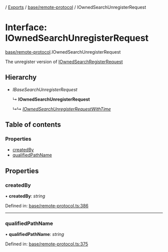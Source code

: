 [](../README.md) / [Exports](../modules.md) / [base/remote-protocol](../modules/base_remote_protocol.md) / IOwnedSearchUnregisterRequest

# Interface: IOwnedSearchUnregisterRequest

[base/remote-protocol](../modules/base_remote_protocol.md).IOwnedSearchUnregisterRequest

The unregister version of [IOwnedSearchRegisterRequest](base_remote_protocol.iownedsearchregisterrequest.md)

## Hierarchy

* *IBaseSearchUnregisterRequest*

  ↳ **IOwnedSearchUnregisterRequest**

  ↳↳ [*IOwnedSearchUnregisterRequestWithTime*](client_internal_testing.iownedsearchunregisterrequestwithtime.md)

## Table of contents

### Properties

- [createdBy](base_remote_protocol.iownedsearchunregisterrequest.md#createdby)
- [qualifiedPathName](base_remote_protocol.iownedsearchunregisterrequest.md#qualifiedpathname)

## Properties

### createdBy

• **createdBy**: *string*

Defined in: [base/remote-protocol.ts:386](https://github.com/onzag/itemize/blob/28218320/base/remote-protocol.ts#L386)

___

### qualifiedPathName

• **qualifiedPathName**: *string*

Defined in: [base/remote-protocol.ts:375](https://github.com/onzag/itemize/blob/28218320/base/remote-protocol.ts#L375)

